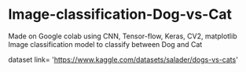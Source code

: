 # Image-classification-Dog-vs-Cat
Made on Google colab using CNN, Tensor-flow, Keras, CV2, matplotlib
Image classification model to classify between Dog and Cat

dataset link= 'https://www.kaggle.com/datasets/salader/dogs-vs-cats'
